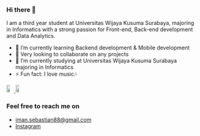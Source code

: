 ### Hi there 👋

I am a third year student at Universitas Wijaya Kusuma Surabaya, majoring in Informatics with a strong passion for Front-end, Back-end development and Data Analytics.

- 🌱 I’m currently learning Backend development & Mobile development
- 👯 Very looking to collaborate on any projects
- 🔭 I’m currently studying at Universitas Wijaya Kusuma Surabaya majoring in Informatics
- ⚡ Fun fact: I love music🎶


<div style="display: flex; align-items: center;">
  <a href="https://github.com/iman887">
    <img width="45%" src="https://github-readme-stats-eight-theta.vercel.app/api?username=iman887&show_icons=true&theme=algolia&include_all_commits=true&count_private=true"/>
    <img width="45%" src="https://github-readme-stats-eight-theta.vercel.app/api/top-langs/?username=iman887&layout=compact&langs_count=8&theme=algolia"/>
  </a>
</div>


### Feel free to reach me on
<!--- <a href="https://www.linkedin.com/in/friska-adisti-mahardini/" target="_blank">LinkedIn</a> -->
- iman.sebastian88@gmail.com
- <a href="https://instagram.com/iman_803" target="_blank">Instagram</a>

<!--
- 🔭 I’m currently working on ...
- 🌱 I’m currently learning ...
- 👯 I’m looking to collaborate on ...
- 🤔 I’m looking for help with ...
- 💬 Ask me about ...
- 📫 How to reach me: ...
- 😄 Pronouns: ...
- ⚡ Fun fact: ...
-->
